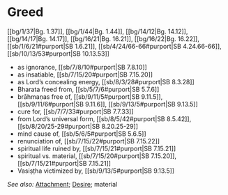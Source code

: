 # Greed

[[bg/1/37|Bg. 1.37]], [[bg/1/44|Bg. 1.44]], [[bg/14/12|Bg. 14.12]], [[bg/14/17|Bg. 14.17]], [[bg/16/21|Bg. 16.21]], [[bg/16/22|Bg. 16.22]], [[sb/1/6/21#purport|SB 1.6.21]], [[sb/4/24/66-66#purport|SB 4.24.66-66]], [[sb/10/13/53#purport|SB 10.13.53]]

* as ignorance, [[sb/7/8/10#purport|SB 7.8.10]]
* as insatiable, [[sb/7/15/20#purport|SB 7.15.20]]
* as Lord’s concealing energy, [[sb/8/3/28#purport|SB 8.3.28]]
* Bharata freed from, [[sb/5/7/6#purport|SB 5.7.6]]
* brāhmaṇas free of, [[sb/9/11/5#purport|SB 9.11.5]], [[sb/9/11/6#purport|SB 9.11.6]], [[sb/9/13/5#purport|SB 9.13.5]]
* cure for, [[sb/7/7/33#purport|SB 7.7.33]]
* from Lord’s universal form, [[sb/8/5/42#purport|SB 8.5.42]], [[sb/8/20/25-29#purport|SB 8.20.25-29]]
* mind cause of, [[sb/5/6/5#purport|SB 5.6.5]]
* renunciation of, [[sb/7/15/22#purport|SB 7.15.22]]
* spiritual life ruined by, [[sb/7/15/21#purport|SB 7.15.21]]
* spiritual vs. material, [[sb/7/15/20#purport|SB 7.15.20]], [[sb/7/15/21#purport|SB 7.15.21]]
* Vasiṣṭha victimized by, [[sb/9/13/5#purport|SB 9.13.5]]

*See also:* [Attachment](entries/attachment.md); [Desire](entries/desire.md); material
